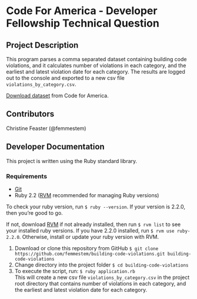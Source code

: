 # Code For America - Developer Fellowship Technical Question

## Project Description
This program parses a comma separated dataset containing building code violations, and it calculates number of violations in each category, and the earliest and latest violation date for each category. The results are logged out to the console and exported to a new csv file `violations_by_category.csv`.

<a href="http://forever.codeforamerica.org/fellowship-2015-tech-interview/Violations-2012.csv" target="_blank">Download dataset</a> from Code for America.

## Contributors
Christine Feaster (@femmestem)

## Developer Documentation
This project is written using the Ruby standard library. 

### Requirements
 - <a href="http://git-scm.com/" target="_blank">Git</a>
 -  Ruby 2.2 (<a href="https://rvm.io/rvm/install" target="_blank">RVM</a> recommended for managing Ruby versions)

 To check your ruby version, run `$ ruby --version`. If your version is 2.2.0, then you’re good to go.

If not, download <a href="https://rvm.io/rvm/install" target="_blank">RVM</a> if not already installed, then run `$ rvm list` to see your installed ruby versions. If you have 2.2.0 installed, run `$ rvm use ruby-2.2.0`. Otherwise, install or update your ruby version with RVM.

1. Download or clone this repository from GitHub `$ git clone https://github.com/femmestem/building-code-violations.git building-code-violations`
2. Change directory into the project folder `$ cd building-code-violations`
3. To execute the script, run: `$ ruby application.rb`   
This will create a new csv file `violations_by_category.csv` in the project root directory that contains number of violations in each category, and the earliest and latest violation date for each category.


